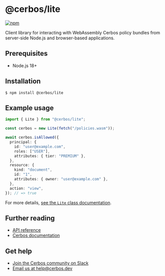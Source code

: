 # @cerbos/lite

[![npm](https://img.shields.io/npm/v/@cerbos/lite?style=flat-square)](https://www.npmjs.com/package/@cerbos/lite)

Client library for interacting with WebAssembly Cerbos policy bundles from server-side Node.js and browser-based applications.

## Prerequisites

- Node.js 18+

## Installation

```console
$ npm install @cerbos/lite
```

## Example usage

```typescript
import { Lite } from "@cerbos/lite";

const cerbos = new Lite(fetch("/policies.wasm"));

await cerbos.isAllowed({
  principal: {
    id: "user@example.com",
    roles: ["USER"],
    attributes: { tier: "PREMIUM" },
  },
  resource: {
    kind: "document",
    id: "1",
    attributes: { owner: "user@example.com" },
  },
  action: "view",
}); // => true
```

For more details, [see the `Lite` class documentation](../../docs/lite.lite.md).

## Further reading

- [API reference](../../docs/lite.md)
- [Cerbos documentation](https://docs.cerbos.dev)

## Get help

- [Join the Cerbos community on Slack](http://go.cerbos.io/slack)
- [Email us at help@cerbos.dev](mailto:help@cerbos.dev)
